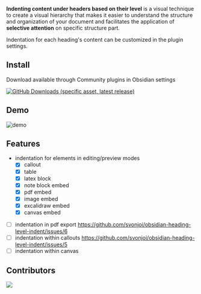 **Indenting content under headers based on their level** is a visual technique to create a visual hierarchy that makes it easier to understand the structure and organization of your document and facilitates the application of **selective attention** on specific structure part. 

Indentation for each heading's content can be customized in the plugin settings.

## Install

Download available through Community plugins in Obsidian settings

<a href="https://obsidian.md/plugins?id=heading-level-indent"><img src="https://img.shields.io/badge/dynamic/json?query=%24%5B%22heading-level-indent%22%5D.downloads&amp;url=https%3A%2F%2Fraw.githubusercontent.com%2Fobsidianmd%2Fobsidian-releases%2Fmaster%2Fcommunity-plugin-stats.json&amp;label=Downloads:&amp;logo=obsidian&amp;color=8c79de&amp;logoColor=8c79de" alt="GitHub Downloads (specific asset, latest release)"></a>

## Demo

![demo](https://github.com/user-attachments/assets/f7e29322-8cbc-4f7b-adad-1679a887797c)

## Features

- indentation for elements in editing/preview modes
  - [x] callout
  - [x] table
  - [x] latex block
  - [x] note block embed
  - [x] pdf embed
  - [x] image embed
  - [x] excalidraw embed
  - [x] canvas embed
- [ ] indentation in pdf export https://github.com/svonjoi/obsidian-heading-level-indent/issues/6
- [ ] indentation within callouts https://github.com/svonjoi/obsidian-heading-level-indent/issues/5
- [ ] indentation within canvas

## Contributors

<a href="https://github.com/svonjoi/obsidian-heading-level-indent/graphs/contributors">
  <img src="https://contrib.rocks/image?repo=svonjoi/obsidian-heading-level-indent" />
</a>


